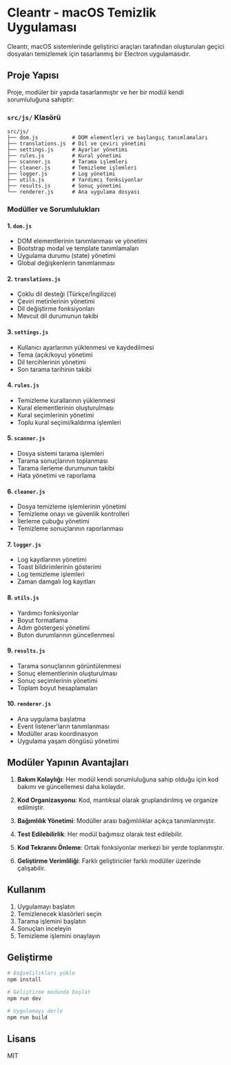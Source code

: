# Cleantr - macOS Temizlik Uygulaması

Cleantr, macOS sistemlerinde geliştirici araçları tarafından oluşturulan geçici dosyaları temizlemek için tasarlanmış bir Electron uygulamasıdır.

## Proje Yapısı

Proje, modüler bir yapıda tasarlanmıştır ve her bir modül kendi sorumluluğuna sahiptir:

### `src/js/` Klasörü

```
src/js/
├── dom.js           # DOM elementleri ve başlangıç tanımlamaları
├── translations.js  # Dil ve çeviri yönetimi
├── settings.js      # Ayarlar yönetimi
├── rules.js         # Kural yönetimi
├── scanner.js       # Tarama işlemleri
├── cleaner.js       # Temizleme işlemleri
├── logger.js        # Log yönetimi
├── utils.js         # Yardımcı fonksiyonlar
├── results.js       # Sonuç yönetimi
└── renderer.js      # Ana uygulama dosyası
```

### Modüller ve Sorumlulukları

#### 1. `dom.js`
- DOM elementlerinin tanımlanması ve yönetimi
- Bootstrap modal ve template tanımlamaları
- Uygulama durumu (state) yönetimi
- Global değişkenlerin tanımlanması

#### 2. `translations.js`
- Çoklu dil desteği (Türkçe/İngilizce)
- Çeviri metinlerinin yönetimi
- Dil değiştirme fonksiyonları
- Mevcut dil durumunun takibi

#### 3. `settings.js`
- Kullanıcı ayarlarının yüklenmesi ve kaydedilmesi
- Tema (açık/koyu) yönetimi
- Dil tercihlerinin yönetimi
- Son tarama tarihinin takibi

#### 4. `rules.js`
- Temizleme kurallarının yüklenmesi
- Kural elementlerinin oluşturulması
- Kural seçimlerinin yönetimi
- Toplu kural seçimi/kaldırma işlemleri

#### 5. `scanner.js`
- Dosya sistemi tarama işlemleri
- Tarama sonuçlarının toplanması
- Tarama ilerleme durumunun takibi
- Hata yönetimi ve raporlama

#### 6. `cleaner.js`
- Dosya temizleme işlemlerinin yönetimi
- Temizleme onayı ve güvenlik kontrolleri
- İlerleme çubuğu yönetimi
- Temizleme sonuçlarının raporlanması

#### 7. `logger.js`
- Log kayıtlarının yönetimi
- Toast bildirimlerinin gösterimi
- Log temizleme işlemleri
- Zaman damgalı log kayıtları

#### 8. `utils.js`
- Yardımcı fonksiyonlar
- Boyut formatlama
- Adım göstergesi yönetimi
- Buton durumlarının güncellenmesi

#### 9. `results.js`
- Tarama sonuçlarının görüntülenmesi
- Sonuç elementlerinin oluşturulması
- Sonuç seçimlerinin yönetimi
- Toplam boyut hesaplamaları

#### 10. `renderer.js`
- Ana uygulama başlatma
- Event listener'ların tanımlanması
- Modüller arası koordinasyon
- Uygulama yaşam döngüsü yönetimi

## Modüler Yapının Avantajları

1. **Bakım Kolaylığı**: Her modül kendi sorumluluğuna sahip olduğu için kod bakımı ve güncellemesi daha kolaydır.

2. **Kod Organizasyonu**: Kod, mantıksal olarak gruplandırılmış ve organize edilmiştir.

3. **Bağımlılık Yönetimi**: Modüller arası bağımlılıklar açıkça tanımlanmıştır.

4. **Test Edilebilirlik**: Her modül bağımsız olarak test edilebilir.

5. **Kod Tekrarını Önleme**: Ortak fonksiyonlar merkezi bir yerde toplanmıştır.

6. **Geliştirme Verimliliği**: Farklı geliştiriciler farklı modüller üzerinde çalışabilir.

## Kullanım

1. Uygulamayı başlatın
2. Temizlenecek klasörleri seçin
3. Tarama işlemini başlatın
4. Sonuçları inceleyin
5. Temizleme işlemini onaylayın

## Geliştirme

```bash
# Bağımlılıkları yükle
npm install

# Geliştirme modunda başlat
npm run dev

# Uygulamayı derle
npm run build
```

## Lisans

MIT 